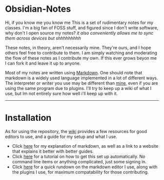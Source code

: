 # Obsidian-Notes
Hi, if you know me you know me
This is a set of rudimentary notes for my classes. I'm a big fan of FOSS stuff, and figured since I don't write software, why don't I open source my notes?
*it also conveniently allows me to sync them across devices but shhhhhhhhh*

These notes, in theory, aren't necessarily mine. They're ours, and I hope others feel free to contribute to them. I am simply watching and moderating the flow of these notes as I contribute my own. If this ever grows beyon me I can fork it and leave it up to anyone.

Most of my notes are written using [Markdown](https://www.markdownguide.org/ "Markdown website and guide"). One should note that markdown is a widely used language implemented in a lot of different ways. The interpreter or writer you use may be different than [mine](https://obsidian.md/ "Obsidian"), even if you are using the same program due to plugins. I'll try to keep up a wiki of what I use, but Im not entirely sure how well i'll keep up with it.

---
# Installation

As for using the repository, the [wiki](https://github.com/bromine1/Obsidian-Notes/wiki "Homepage") provides a few resources for good editors to use, and a guide for my setup and what I use.
- Click [here](https://github.com/bromine1/Obsidian-Notes/wiki/Markdown "Markdown Explanation") for my explanation of markdown, as well as a link to a website that explains it better with better guides.
- Click [here](https://github.com/bromine1/Obsidian-Notes/wiki/Downloading-notes-and-using-them "Tutorial") for a tutorial on how to get this set up automatically. No command line items or anything complicated, just some signing in.
- Click [here](https://github.com/bromine1/Obsidian-Notes/wiki/Obsidian "Obsidian") for a quick rundown on the markdown editor I use, along with the plugins I use, for maximum compatability for those contributing.

